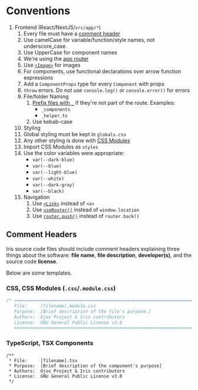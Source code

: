 # Conventions

1. Frontend (React/NextJS/`src/app/*`)
   1. Every file must have a [comment header](#comment-headers)
   2. Use camelCase for variable/function/style names, not underscore_case.
   3. Use UpperCase for component names
   4. We're using the [app router](https://nextjs.org/docs/14/app/building-your-application/routing#the-app-router)
   5. Use [`<Image>`](https://nextjs.org/docs/14/app/api-reference/components/image) for images
   6. For components, use functional declarations over arrow function expressions
   7. Add a `ComponentProps` type for every `Component` with props
   8. `throw` errors. Do not use `console.log()` or `console.error()` for errors
   9. File/folder Naming
      1. [Prefix files with `_`](https://nextjs.org/docs/14/app/building-your-application/routing/colocation#private-folders) if they're not part of the route. Examples:
         * `_components`
         * `_helper.ts`
      2. Use kebab-case
   10. Styling
      1. Global styling must be kept in `globals.css`
      2. Any other styling is done with [CSS Modules](https://nextjs.org/docs/14/app/building-your-application/styling/css-modules)
      3. Import CSS Modules as `styles`
      4. Use the color variables were appropriate:
         * `var(--dark-blue)`
         * `var(--blue)`
         * `var(--light-blue)`
         * `var(--white)`
         * `var(--dark-gray)`
         * `var(--black)`
   11. Navigation
       1. Use [`<Link>`](https://nextjs.org/docs/14/app/building-your-application/routing/linking-and-navigating#link-component) instead of `<a>`
       2. Use [`useRouter()`](https://nextjs.org/docs/14/app/building-your-application/routing/linking-and-navigating#userouter-hook) instead of `window.location`
       3. Use [`router.push()`](https://nextjs.org/docs/14/app/api-reference/functions/use-router) instead of `router.back()`

## Comment Headers

Iris source code files should include comment headers explaining three things
about the software: **file name**, **file description**, **developer(s)**, and
the source code **license**.

Below are some templates.

### CSS, CSS Modules (`.css`/`.module.css`)

```css
/* ==========================================================================
   File:     [filename].module.css
   Purpose:  [Brief description of the file's purpose.]
   Authors:  Ojos Project & Iris contributors
   License:  GNU General Public License v3.0
   ========================================================================== */
```

### TypeScript, TSX Components

```tsx
/**
 * File:     [filename].tsx
 * Purpose:  [Brief description of the component's purpose]
 * Authors:  Ojos Project & Iris contributors
 * License:  GNU General Public License v3.0
 */
```
